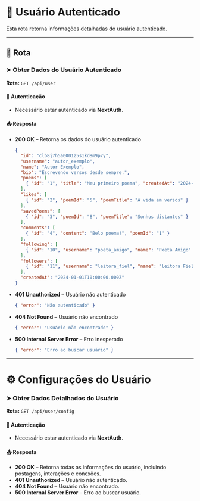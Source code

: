 # 👤 Usuário Autenticado  

Esta rota retorna informações detalhadas do usuário autenticado.  

---

## 📌 Rota  

### ➤ Obter Dados do Usuário Autenticado  
**Rota:** `GET /api/user`  

#### 🔑 Autenticação  
- Necessário estar autenticado via **NextAuth**.  

#### 📤 Resposta  
- **200 OK** – Retorna os dados do usuário autenticado  
  ```json
  {
    "id": "clb8j7h5a0001z5s1kd8m9p7y",
    "username": "autor_exemplo",
    "name": "Autor Exemplo",
    "bio": "Escrevendo versos desde sempre.",
    "poems": [
      { "id": "1", "title": "Meu primeiro poema", "createdAt": "2024-02-10T12:00:00.000Z" }
    ],
    "likes": [
      { "id": "2", "poemId": "5", "poemTitle": "A vida em versos" }
    ],
    "savedPoems": [
      { "id": "3", "poemId": "8", "poemTitle": "Sonhos distantes" }
    ],
    "comments": [
      { "id": "4", "content": "Belo poema!", "poemId": "1" }
    ],
    "following": [
      { "id": "10", "username": "poeta_amigo", "name": "Poeta Amigo" }
    ],
    "followers": [
      { "id": "11", "username": "leitora_fiel", "name": "Leitora Fiel" }
    ],
    "createdAt": "2024-01-01T10:00:00.000Z"
  }
  ```
- **401 Unauthorized** – Usuário não autenticado  
  ```json
  { "error": "Não autenticado" }
  ```
- **404 Not Found** – Usuário não encontrado  
  ```json
  { "error": "Usuário não encontrado" }
  ```
- **500 Internal Server Error** – Erro inesperado  
  ```json
  { "error": "Erro ao buscar usuário" }
  ```

---

# ⚙️ Configurações do Usuário  

### ➤ Obter Dados Detalhados do Usuário  
**Rota:** `GET /api/user/config`  

#### 🔑 Autenticação  
- Necessário estar autenticado via **NextAuth**.  

#### 📤 Resposta  
- **200 OK** – Retorna todas as informações do usuário, incluindo postagens, interações e conexões.  
- **401 Unauthorized** – Usuário não autenticado.  
- **404 Not Found** – Usuário não encontrado.  
- **500 Internal Server Error** – Erro ao buscar usuário.  